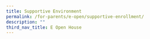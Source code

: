 ```yaml
---
title: Supportive Environment
permalink: /for-parents/e-open/supportive-enrollment/
description: ""
third_nav_title: E Open House
---
```

